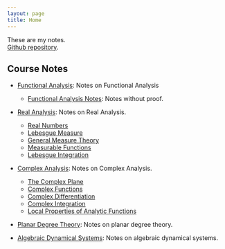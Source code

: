 ```yaml
---
layout: page
title: Home
---
```


These are my notes.  
[Github repository](https://github.com/ziadgghanem/ziadgghanem).

## Course Notes

- [Functional Analysis](functional_analysis.md): Notes on Functional Analysis
    - [Functional Analysis Notes](functional_analysis_notes.md): Notes without proof.

- [Real Analysis](real_analysis.md): Notes on Real Analysis.
    - [Real Numbers](/pages/real_numbers.md)
    - [Lebesgue Measure](/pages/lebesgue_measure.md)
    - [General Measure Theory](/pages/general_measure.md)
    - [Measurable Functions](/pages/measurable_functions.md)
    - [Lebesgue Integration](/pages/lebesgue_integration.md)
    

- [Complex Analysis](complex_analysis.md): Notes on Complex Analysis.
    - [The Complex Plane](/pages/complex_plane.md)
    - [Complex Functions](/pages/complex_functions.md)
    - [Complex Differentiation](/pages/complex_differentiation.md)
    - [Complex Integration](/pages/complex_integration.md)
    - [Local Properties of Analytic Functions](/pages/local_properties_analytic_functions.md)
    

- [Planar Degree Theory](degree_theory.md): Notes on planar degree theory.

- [Algebraic Dynamical Systems](dynamical_systems.md): Notes on algebraic dynamical systems.